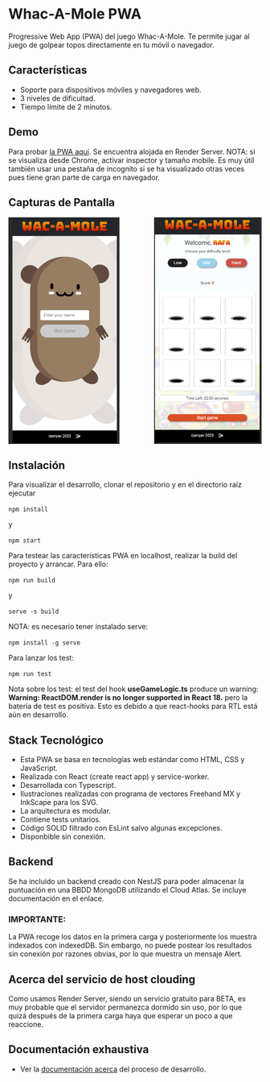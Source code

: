 # Whac-A-Mole PWA

Progressive Web App (PWA) del juego Whac-A-Mole. Te permite jugar al juego de golpear topos directamente en tu móvil o navegador.

## Características

- Soporte para dispositivos móviles y navegadores web.
- 3 niveles de dificultad.
- Tiempo límite de 2 minutos.

## Demo
Para probar [la PWA aquí](https://whacamole-service.onrender.com/). Se encuentra alojada en Render Server.
NOTA: si se visualiza desde Chrome, activar inspector y tamaño mobile.
Es muy útil también usar una pestaña de incognito si se ha visualizado otras veces pues tiene gran parte de carga en navegador.



## Capturas de Pantalla

<div style="display: flex; justify-content: space-between;">
  <img src="https://github.com/rpenyav/whacamole/blob/main/2023-10-03%2013_33_58-Wac-a-mole.png" alt="Home Page" height="450">
  <img src="https://github.com/rpenyav/whacamole/blob/main/2023-10-03%2013_34_16-Wac-a-mole.png" alt="Game Page" height="450">
</div>



## Instalación
Para visualizar el desarrollo, clonar el repositorio y en el directorio raíz ejecutar

`` npm install ``

y

`` npm start ``

Para testear las características PWA en localhost, realizar la build del proyecto y arrancar. Para ello:

`` npm run build `` 

y

`` serve -s build `` 

NOTA: es necesario tener instalado serve:

`` npm install -g serve ``

Para lanzar los test:

`` npm run test `` 

Nota sobre los test: el test del hook **useGameLogic.ts** produce un warning: **Warning: ReactDOM.render is no longer supported in React 18.** pero la batería de test es positiva. Esto es debido a que react-hooks para RTL está aún en desarrollo. 

## Stack Tecnológico

- Esta PWA se basa en tecnologías web estándar como HTML, CSS y JavaScript.
- Realizada con React (create react app) y service-worker.
- Desarrollada con Typescript.
- Ilustraciones realizadas con programa de vectores Freehand MX y InkScape para los SVG.
- La arquitectura es modular.
- Contiene tests unitarios.
- Código SOLID filtrado con EsLint salvo algunas excepciones.
- Disponbible sin conexión.

## Backend
Se ha incluido un backend creado con NestJS para poder almacenar la puntuación en una BBDD MongoDB utilizando el Cloud Atlas.
Se incluye documentación en el enlace.

### IMPORTANTE: 

La PWA recoge los datos en la primera carga y posteriormente los muestra indexados con indexedDB. Sin embargo, no puede postear los resultados sin conexión por razones obvias, por lo que muestra un mensaje Alert.

## Acerca del servicio de host clouding

Como usamos Render Server, siendo un servicio gratuito para BETA, es muy probable que el servidor permanezca dormido sin uso, por lo que quizá después de la primera carga haya que esperar un poco a que reaccione.

## Documentación exhaustiva

- Ver la [documentación acerca](https://rafapenya.gitbook.io/whac-a-mole/) del proceso de desarrollo.

